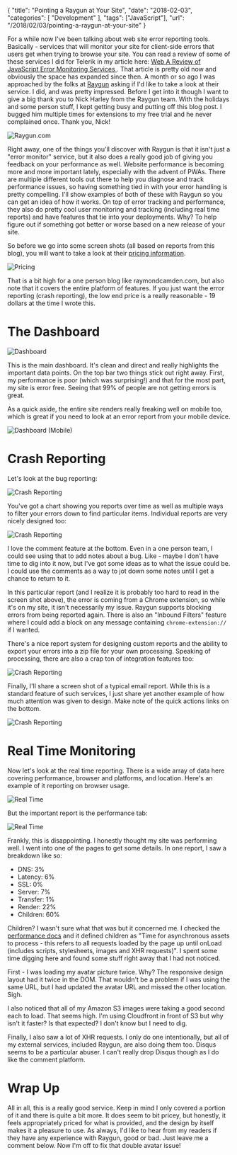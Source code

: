 {
	"title": "Pointing a Raygun at Your Site",
	"date": "2018-02-03",
	"categories": [
		"Development"
	],
	"tags": ["JavaScript"],
	"url": "/2018/02/03/pointing-a-raygun-at-your-site"
}

For a while now I've been talking about web site error reporting tools. Basically - services that will monitor your site for client-side errors that users get when trying to browse your site. You can read a review of some of these services I did for Telerik in my article here: [
Web
A Review of JavaScript Error Monitoring Services
](https://developer.telerik.com/featured/review-javascript-error-monitoring-services/). That article is pretty old now and obviously the space has expanded since then. A month or so ago I was approached by the folks at [Raygun](https://raygun.com/) asking if I'd like to take a look at their service. I did, and was pretty impressed. Before I get into it though I want to give a big thank you to Nick Harley from the Raygun team. With the holidays and some person stuff, I kept getting busy and putting off this blog post. I bugged him multiple times for extensions to my free trial and he never complained once. Thank you, Nick!

<img src="https://static.raymondcamden.com/images/2018/2/rg1.jpg" title="Raygun.com" class="imgborder">

Right away, one of the things you'll discover with Raygun is that it isn't just a "error monitor" service, but it also does a really good job of giving you feedback on your performance as well. Website performance is becoming more and more important lately, especially with the advent of PWAs. There are multiple different tools out there to help you diagnose and track performance issues, so having something tied in with your error handling is pretty compelling. I'll show examples of both of these with Raygun so you can get an idea of how it works. On top of error tracking and performance, they also do pretty cool user monitoring and tracking (including real time reports) and have features that tie into your deployments. Why? To help figure out if something got better or worse based on a new release of your site.

So before we go into some screen shots (all based on reports from this blog), you will want to take a look at their [pricing information](https://raygun.com/pricing). 

<img src="https://static.raymondcamden.com/images/2018/2/rg2.jpg" title="Pricing" class="imgborder">

That is a bit high for a one person blog like raymondcamden.com, but also note that it covers the entire platform of features. If you just want the error reporting (crash reporting), the low end price is a really reasonable - 19 dollars at the time I wrote this. 

The Dashboard
===

<img src="https://static.raymondcamden.com/images/2018/2/rg3.jpg" title="Dashboard" class="imgborder">

This is the main dashboard. It's clean and direct and really highlights the important data points. On the top bar two things stick out right away. First, my performance is poor (which was surprising!) and that for the most part, my site is error free. Seeing that 99% of people are not getting errors is great. 

As a quick aside, the entire site renders really freaking well on mobile too, which is great if you need to look at an error report from your mobile device.

<img src="https://static.raymondcamden.com/images/2018/2/rg3a.jpg" title="Dashboard (Mobile)" class="imgborder">

Crash Reporting
===

Let's look at the bug reporting:

<img src="https://static.raymondcamden.com/images/2018/2/rg4.jpg" title="Crash Reporting" class="imgborder">

You've got a chart showing you reports over time as well as multiple ways to filter your errors down to find particular items. Individual reports are very nicely designed too:

<img src="https://static.raymondcamden.com/images/2018/2/rg5.jpg" title="Crash Reporting" class="imgborder">

I love the comment feature at the bottom. Even in a one person team, I could see using that to add notes about a bug. Like - maybe I don't have time to dig into it now, but I've got some ideas as to what the issue could be. I could use the comments as a way to jot down some notes until I get a chance to return to it.

In this particular report (and I realize it is probably too hard to read in the screen shot above), the error is coming from a Chrome extension, so while it's on my site, it isn't necessarily my issue. Raygun supports blocking errors from being reported again. There is also an "Inbound Filters" feature where I could add a block on any message containing `chrome-extension://` if I wanted. 

There's a nice report system for designing custom reports and the ability to export your errors into a zip file for your own processing. Speaking of processing, there are also a crap ton of integration features too:

<img src="https://static.raymondcamden.com/images/2018/2/rg6.jpg" title="Crash Reporting" class="imgborder">

Finally, I'll share a screen shot of a typical email report. While this is a standard feature of such services, I just share yet another example of how much attention was given to design. Make note of the quick actions links on the bottom.

<img src="https://static.raymondcamden.com/images/2018/2/rg7.jpg" title="Crash Reporting" class="imgborder">

Real Time Monitoring
===

Now let's look at the real time reporting. There is a wide array of data here covering performance, browser and platforms, and location. Here's an example of it reporting on browser usage.

<img src="https://static.raymondcamden.com/images/2018/2/rg8.jpg" title="Real Time" class="imgborder">

But the important report is the performance tab:

<img src="https://static.raymondcamden.com/images/2018/2/rg10.jpg" title="Real Time" class="imgborder">

Frankly, this is disappointing. I honestly thought my site was performing well. I went into one of the pages to get some details. In one report, I saw a breakdown like so:

* DNS: 3%
* Latency: 6%
* SSL: 0%
* Server: 7%
* Transfer: 1%
* Render: 22%
* Children: 60%

Children? I wasn't sure what that was but it concerned me. I checked the [performance docs](https://raygun.com/docs/pulse/performance) and it defined children as "Time for asynchronous assets to process - this refers to all requests loaded by the page up until onLoad (includes scripts, stylesheets, images and XHR requests)". I spent some time digging here and found some stuff right away that I had not noticed.

First - I was loading my avatar picture twice. Why? The responsive design layout had it twice in the DOM. That wouldn't be a problem if I was using the same URL, but I had updated the avatar URL and missed the other location. Sigh.

I also noticed that all of my Amazon S3 images were taking a good second each to load. That seems high. I'm using Cloudfront in front of S3 but why isn't it faster? Is that expected? I don't know but I need to dig.

Finally, I also saw a lot of XHR requests. I only do one intentionally, but all of my external services, included Raygun, are also doing them too. Disqus seems to be a particular abuser. I can't really drop Disqus though as I do like the comment platform.

Wrap Up
===

All in all, this is a really good service. Keep in mind I only covered a portion of it and there is quite a bit more. It does seem to bit pricey, but honestly, it feels appropriately priced for what is provided, and the design by itself makes it a pleasure to use. As always, I'd like to hear from my readers if they have any experience with Raygun, good or bad. Just leave me a comment below. Now I'm off to fix that double avatar issue!
